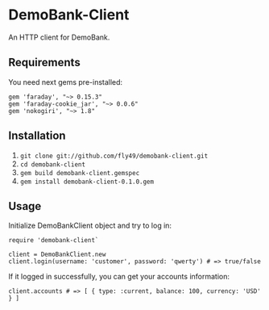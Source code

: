 # DemoBank-Client
An HTTP client for DemoBank.
## Requirements
You need next gems pre-installed:
```
gem 'faraday', "~> 0.15.3" 
gem 'faraday-cookie_jar', "~> 0.0.6"
gem 'nokogiri', "~> 1.8"
```
## Installation
1. `git clone git://github.com/fly49/demobank-client.git`
2. `cd demobank-client`
3. `gem build demobank-client.gemspec`
4. `gem install demobank-client-0.1.0.gem`
## Usage
Initialize DemoBankClient object and try to log in:
```
require 'demobank-client`

client = DemoBankClient.new
client.login(username: 'customer', password: 'qwerty') # => true/false
```
If it logged in successfully, you can get your accounts information:
```
client.accounts # => [ { type: :current, balance: 100, currency: 'USD' } ]
```
